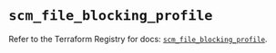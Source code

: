 # `scm_file_blocking_profile`

Refer to the Terraform Registry for docs: [`scm_file_blocking_profile`](https://registry.terraform.io/providers/paloaltonetworks/scm/1.0.2/docs/resources/file_blocking_profile).
